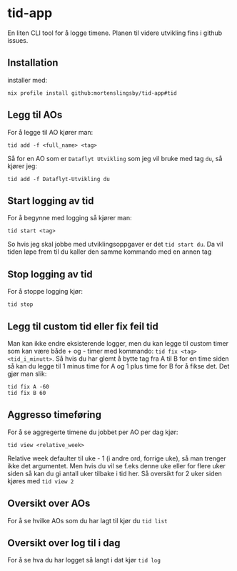 # tid-app

En liten CLI tool for å logge timene. Planen til videre utvikling fins i github issues.

## Installation
installer med:
```
nix profile install github:mortenslingsby/tid-app#tid
```

## Legg til AOs
For å legge til AO kjører man:
```
tid add -f <full_name> <tag> 
```
Så for en AO som er `Dataflyt Utvikling` som jeg vil bruke med tag `du`, så kjører jeg:
```
tid add -f Dataflyt-Utvikling du
```

## Start logging av tid
For å begynne med logging så kjører man:
```
tid start <tag>
```
So hvis jeg skal jobbe med utviklingsoppgaver er det `tid start du`. Da vil tiden løpe frem til du kaller den samme kommando med en annen tag

## Stop logging av tid
For å stoppe logging kjør:
```
tid stop
```

## Legg til custom tid eller fix feil tid
Man kan ikke endre eksisterende logger, men du kan legge til custom timer som kan være både + og - timer med kommando: `tid fix <tag> <tid_i_minutt>`. Så hvis du har glemt å bytte tag fra A til B for en time siden så kan du legge til 1 minus time for A og 1 plus time for B for å fikse det. Det gjør man slik:
```
tid fix A -60
tid fix B 60
```

## Aggresso timeføring
For å se aggregerte timene du jobbet per AO per dag kjør:
```
tid view <relative_week>
```
Relative week defaulter til uke - 1 (i andre ord, forrige uke), så man trenger ikke det argumentet. Men hvis du vil se f.eks denne uke eller for flere uker siden så kan du gi antall uker tilbake i tid her. Så oversikt for 2 uker siden kjøres med `tid view 2`

## Oversikt over AOs
For å se hvilke AOs som du har lagt til kjør du `tid list`

## Oversikt over log til i dag
For å se hva du har logget så langt i dat kjør `tid log`
